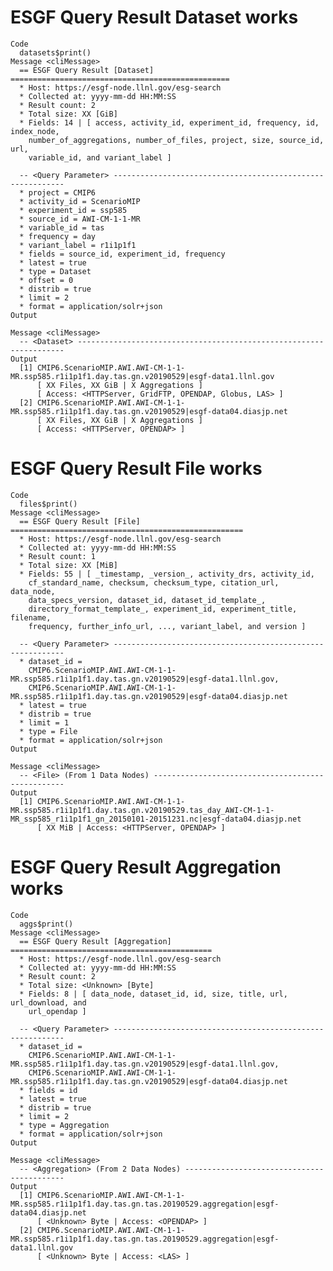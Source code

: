# ESGF Query Result Dataset works

    Code
      datasets$print()
    Message <cliMessage>
      == ESGF Query Result [Dataset] =================================================
      * Host: https://esgf-node.llnl.gov/esg-search
      * Collected at: yyyy-mm-dd HH:MM:SS
      * Result count: 2
      * Total size: XX [GiB]
      * Fields: 14 | [ access, activity_id, experiment_id, frequency, id, index_node,
        number_of_aggregations, number_of_files, project, size, source_id, url,
        variable_id, and variant_label ]
      
      -- <Query Parameter> -----------------------------------------------------------
      * project = CMIP6
      * activity_id = ScenarioMIP
      * experiment_id = ssp585
      * source_id = AWI-CM-1-1-MR
      * variable_id = tas
      * frequency = day
      * variant_label = r1i1p1f1
      * fields = source_id, experiment_id, frequency
      * latest = true
      * type = Dataset
      * offset = 0
      * distrib = true
      * limit = 2
      * format = application/solr+json
    Output
      
    Message <cliMessage>
      -- <Dataset> -------------------------------------------------------------------
    Output
      [1] CMIP6.ScenarioMIP.AWI.AWI-CM-1-1-MR.ssp585.r1i1p1f1.day.tas.gn.v20190529|esgf-data1.llnl.gov
          [ XX Files, XX GiB | X Aggregations ]
          [ Access: <HTTPServer, GridFTP, OPENDAP, Globus, LAS> ]
      [2] CMIP6.ScenarioMIP.AWI.AWI-CM-1-1-MR.ssp585.r1i1p1f1.day.tas.gn.v20190529|esgf-data04.diasjp.net
          [ XX Files, XX GiB | X Aggregations ]
          [ Access: <HTTPServer, OPENDAP> ]

# ESGF Query Result File works

    Code
      files$print()
    Message <cliMessage>
      == ESGF Query Result [File] ====================================================
      * Host: https://esgf-node.llnl.gov/esg-search
      * Collected at: yyyy-mm-dd HH:MM:SS
      * Result count: 1
      * Total size: XX [MiB]
      * Fields: 55 | [ _timestamp, _version_, activity_drs, activity_id,
        cf_standard_name, checksum, checksum_type, citation_url, data_node,
        data_specs_version, dataset_id, dataset_id_template_,
        directory_format_template_, experiment_id, experiment_title, filename,
        frequency, further_info_url, ..., variant_label, and version ]
      
      -- <Query Parameter> -----------------------------------------------------------
      * dataset_id =
        CMIP6.ScenarioMIP.AWI.AWI-CM-1-1-MR.ssp585.r1i1p1f1.day.tas.gn.v20190529|esgf-data1.llnl.gov,
        CMIP6.ScenarioMIP.AWI.AWI-CM-1-1-MR.ssp585.r1i1p1f1.day.tas.gn.v20190529|esgf-data04.diasjp.net
      * latest = true
      * distrib = true
      * limit = 1
      * type = File
      * format = application/solr+json
    Output
      
    Message <cliMessage>
      -- <File> (From 1 Data Nodes) --------------------------------------------------
    Output
      [1] CMIP6.ScenarioMIP.AWI.AWI-CM-1-1-MR.ssp585.r1i1p1f1.day.tas.gn.v20190529.tas_day_AWI-CM-1-1-MR_ssp585_r1i1p1f1_gn_20150101-20151231.nc|esgf-data04.diasjp.net
          [ XX MiB | Access: <HTTPServer, OPENDAP> ]

# ESGF Query Result Aggregation works

    Code
      aggs$print()
    Message <cliMessage>
      == ESGF Query Result [Aggregation] =============================================
      * Host: https://esgf-node.llnl.gov/esg-search
      * Collected at: yyyy-mm-dd HH:MM:SS
      * Result count: 2
      * Total size: <Unknown> [Byte]
      * Fields: 8 | [ data_node, dataset_id, id, size, title, url, url_download, and
        url_opendap ]
      
      -- <Query Parameter> -----------------------------------------------------------
      * dataset_id =
        CMIP6.ScenarioMIP.AWI.AWI-CM-1-1-MR.ssp585.r1i1p1f1.day.tas.gn.v20190529|esgf-data1.llnl.gov,
        CMIP6.ScenarioMIP.AWI.AWI-CM-1-1-MR.ssp585.r1i1p1f1.day.tas.gn.v20190529|esgf-data04.diasjp.net
      * fields = id
      * latest = true
      * distrib = true
      * limit = 2
      * type = Aggregation
      * format = application/solr+json
    Output
      
    Message <cliMessage>
      -- <Aggregation> (From 2 Data Nodes) -------------------------------------------
    Output
      [1] CMIP6.ScenarioMIP.AWI.AWI-CM-1-1-MR.ssp585.r1i1p1f1.day.tas.gn.tas.20190529.aggregation|esgf-data04.diasjp.net
          [ <Unknown> Byte | Access: <OPENDAP> ]
      [2] CMIP6.ScenarioMIP.AWI.AWI-CM-1-1-MR.ssp585.r1i1p1f1.day.tas.gn.tas.20190529.aggregation|esgf-data1.llnl.gov
          [ <Unknown> Byte | Access: <LAS> ]


